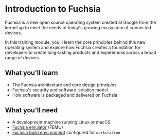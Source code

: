 # Introduction to Fuchsia

Fuchsia is a new open source operating system created at Google from the kernel
up to meet the needs of today's growing ecosystem of connected devices.

In this training module, you'll learn the core principles behind this new
operating system and explore how Fuchsia creates a foundation for developers to
create long-lasting products and experiences across a broad range of devices.

## What you'll learn

*   The Fuchsia architecture and core design principles
*   Fuchsia's security and software isolation model
*   How software is packaged and delivered on Fuchsia

## What you'll need

*   A development machine running Linux or macOS
*   [Fuchsia emulator](/docs/get-started/set_up_femu.md) (FEMU)
*   [Fuchsia build environment](/docs/get-started/get_fuchsia_source.md)
    configured for `workstation`
